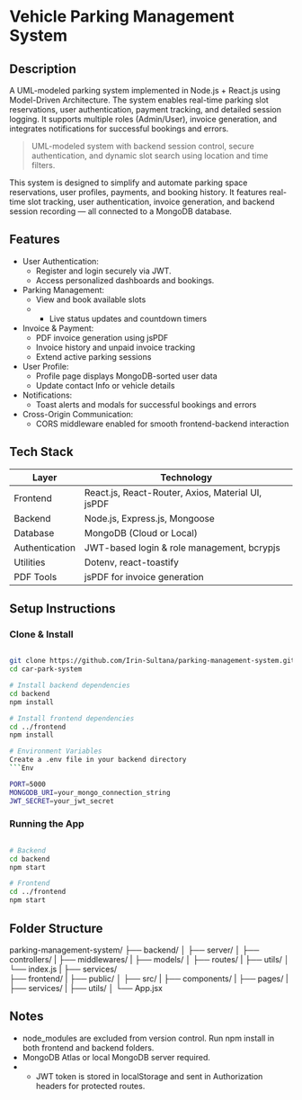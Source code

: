 # Vehicle Parking Management System

## Description
A UML-modeled parking system implemented in Node.js + React.js using Model-Driven Architecture. The system enables real-time parking slot reservations, user authentication, payment tracking, and detailed session logging. It supports multiple roles (Admin/User), invoice generation, and integrates notifications for successful bookings and errors.

> UML-modeled system with backend session control, secure authentication, and dynamic slot search using location and time filters.

This system is designed to simplify and automate parking space reservations, user profiles, payments, and booking history. It features real-time slot tracking, user authentication, invoice generation, and backend session recording — all connected to a MongoDB database.

## Features  
- User Authentication: 
    - Register and login securely via JWT.
    - Access personalized dashboards and bookings.
- Parking Management: 
    - View and book available slots
    - - Live status updates and countdown timers
- Invoice & Payment: 
    - PDF invoice generation using jsPDF
    - Invoice history and unpaid invoice tracking
    - Extend active parking sessions
- User Profile: 
    - Profile page displays MongoDB-sorted user data
    - Update contact Info or vehicle details
- Notifications: 
    - Toast alerts and modals for successful bookings and errors
- Cross-Origin Communication: 
    - CORS middleware enabled for smooth frontend-backend interaction

## Tech Stack

| Layer         | Technology                              |
|---------------|------------------------------------------|
| Frontend      | React.js, React-Router, Axios, Material UI, jsPDF                         |
| Backend       | Node.js, Express.js, Mongoose                     |
| Database      | MongoDB (Cloud or Local)               |
| Authentication| JWT-based login & role management, bcrypjs        |
| Utilities     | Dotenv, react-toastify               |
| PDF Tools   | jsPDF for invoice generation   |

## Setup Instructions

### Clone & Install
```bash

git clone https://github.com/Irin-Sultana/parking-management-system.git
cd car-park-system

# Install backend dependencies
cd backend
npm install

# Install frontend dependencies
cd ../frontend
npm install 

# Environment Variables
Create a .env file in your backend directory
```Env

PORT=5000
MONGODB_URI=your_mongo_connection_string
JWT_SECRET=your_jwt_secret
```

### Running the App
```bash

# Backend
cd backend
npm start

# Frontend
cd ../frontend
npm start
```
## Folder Structure

parking-management-system/
├── backend/
│   ├── server/
│       ├── controllers/
|       ├── middlewares/
|       ├── models/
│       ├── routes/
|       ├── utils/
│   └── index.js
|   ├── services/  
├── frontend/
|   ├── public/
│   ├── src/
|       ├── components/
|       ├── pages/
|       ├── services/
|       ├── utils/
│   └── App.jsx

## Notes
- node_modules are excluded from version control. Run npm install in both frontend and backend folders.
- MongoDB Atlas or local MongoDB server required.
- - JWT token is stored in localStorage and sent in Authorization headers for protected routes.

